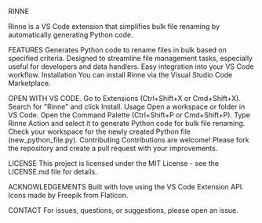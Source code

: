 RINNE

Rinne is a VS Code extension that simplifies bulk file renaming by automatically generating Python code.

FEATURES
Generates Python code to rename files in bulk based on specified criteria.
Designed to streamline file management tasks, especially useful for developers and data handlers.
Easy integration into your VS Code workflow.
Installation
You can install Rinne via the Visual Studio Code Marketplace.

OPEN WITH VS CODE.
Go to Extensions (Ctrl+Shift+X or Cmd+Shift+X).
Search for "Rinne" and click Install.
Usage
Open a workspace or folder in VS Code.
Open the Command Palette (Ctrl+Shift+P or Cmd+Shift+P).
Type Rinne Action and select it to generate Python code for bulk file renaming.
Check your workspace for the newly created Python file (new_python_file.py).
Contributing
Contributions are welcome! Please fork the repository and create a pull request with your improvements.

LICENSE
This project is licensed under the MIT License - see the LICENSE.md file for details.

ACKNOWLEDGEMENTS
Built with love using the VS Code Extension API.
Icons made by Freepik from Flaticon.

CONTACT
For issues, questions, or suggestions, please open an issue.